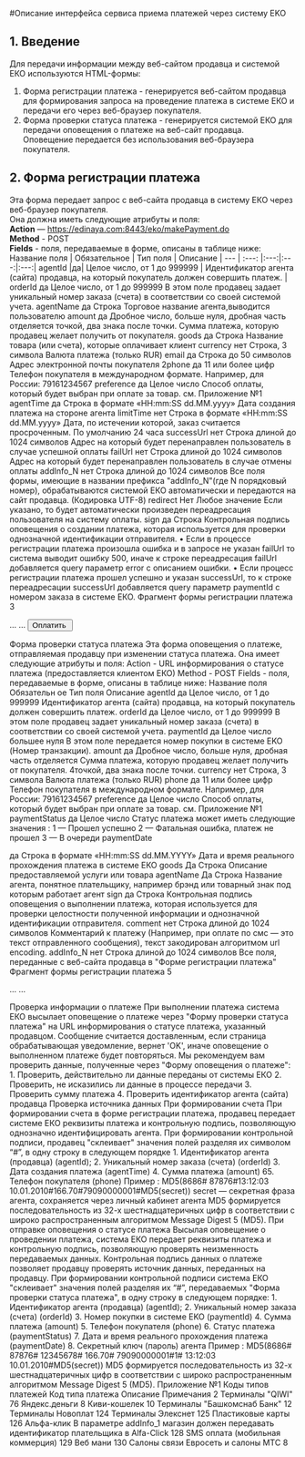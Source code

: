 #Описание интерфейса сервиса приема платежей через систему EKO
## 1. Введение
Для передачи информации между веб-сайтом продавца и системой ЕКО используютcя HTML-формы: <br />
1. Форма регистрации платежа - генерируется веб-сайтом продавца для формирования запроса на проведение платежа в  системе ЕКО и передачи его через веб-браузер покупателя. <br />
2. Форма проверки статуса платежа - генерируется системой ЕКО для передачи оповещения о платеже на веб-сайт продавца. <br />
Оповещение передается без использования веб-браузера покупателя. 

## 2. Форма регистрации платежа
Эта форма передает запрос с веб-сайта продавца в систему ЕКО через веб-браузер покупателя. <br /> 
Она должна иметь следующие атрибуты и поля: <br />
<b>Action</b> — https://edinaya.com:8443/eko/makePayment.do <br />
<b>Method</b> - POST  <br />
<b>Fields</b> - поля, передаваемые в форме, описаны в таблице ниже: <br />
Название поля | Обязательное | Тип поля | Описание |
--- | :---: |:---:|:---:|:---:|
agentId |да| Целое число, от 1 до 999999 | Идентификатор агента (сайта) продавца, на который покупатель должен совершить платеж. |
orderId да Целое число, от
1 до 999999
В этом поле продавец задает 
уникальный номер заказа (счета) в 
соответствии со своей системой 
учета. 
agentName да Строка Торговое название агента,выводится
пользователю
amount да Дробное число,
больше нуля, 
дробная часть 
отделяется точкой, два 
знака после точки. 
Сумма платежа, которую продавец 
желает получить от покупателя. 
goods да Строка Название товара (или счета), 
которые оплачивает клиент
currency нет Строка, 3 символа Валюта платежа (только RUR)
email да Строка до 50 символов Адрес электронной почты 
покупателя
2phone да 11 или более цифр Телефон покупателя в 
международном формате. 
Например, для России: 79161234567
preference да Целое число Способ оплаты, который будет 
выбран при оплате за товар.
см. Приложение №1
agentTime да Строка в формате 
«HH:mm:SS 
dd.MM.yyyy»
Дата создания платежа на стороне 
агента
limitTime нет Строка в формате 
«HH:mm:SS 
dd.MM.yyyy»
Дата, по истечении которой, заказ 
считается просроченным. По 
умолчанию 24 часа
successUrl нет Строка длиной до 1024
символов
Адрес на который будет 
перенаправлен пользователь 
в случае успешной оплаты 
failUrl нет Строка длиной до 1024
символов
Адрес на который будет 
перенаправлен пользователь 
в случае отмены оплаты 
addInfo_N нет Строка длиной до 1024
символов
Все поля формы, имеющие в 
названии префикса 
"addInfo_N"(где N порядковый 
номер), 
обрабатываются системой ЕКО 
автоматически 
и передаются на сайт продавца.
(Кодировка UTF-8) 
redirect Нет Любое значение Если указано, то будет 
автоматически произведен 
переадресация пользователя на 
систему оплаты.
sign да Строка Контрольная подпись оповещения о 
создании платежа, которая 
используется для проверки 
однозначной идентификации 
отправителя.
• Если в процессе регистрации платежа произошла ошибка и в запросе не указан failUrl
то система выводит ошибку 500, иначе к строке переадресация failUrl добавляется 
query параметр error с описанием ошибки.
• Если процесс регистрации платежа прошел успешно и указан successUrl, то к строке 
переадресации successUrl добавляется query параметр paymentId с номером заказа в 
системе ЕКО.
Фрагмент формы регистрации платежа
3<form action="URL регистрации платежа" method="POST"> 
 <input type="hidden" name="agentId" value="8686"> 
 <input type="hidden" name="agentName" value="Superstore"> 
 <input type="hidden" name="orderId" value="87876"> 
 <input type="hidden" name="amount" value="166.70"> 
 <input type="hidden" name="email" value="user@example.ru"> 
 <input type="hidden" name="phone" value="79090000001"> 
 <input type="hidden" name="agentTime" value="20:35:67 01.01.2010"> 
 <input type="hidden" name="goods" value="Notebook"> 
 <input type="hidden" name="currency" value="RUR"> 
 <input type="hidden" name="preference" value="1"> 
 <input type="hidden" name="successUrl" value="http://example.ru/success.html"> 
 <input type="hidden" name="failUrl" value="http://example.ru/fail.html"> 
 <input type="hidden" name="sign" value="f849a1c57cccb372ec4a3a2e04d2feba">
 <input type="hidden" name="addInfo_1" value="addinf1"> 
 ...
 ...
 <input type="submit" value="Оплатить "> 
</form> 
Форма проверки статуса платежа
Эта форма оповещения о платеже, отправляемая продавцу при изменении статуса платежа.
Она имеет следующие 
атрибуты и поля: 
Action - URL информирования о статусе платежа (предоставляется клиентом ЕКО)
Method - POST 
Fields - поля, передаваемые в форме, описаны в таблице ниже: 
Название 
поля
Обязательн
ое
Тип поля Описание
agentId да Целое число, от
1 до 999999
Идентификатор агента (сайта) 
продавца, на который покупатель 
должен совершить платеж. 
orderId да Целое число, от
1 до 999999
В этом поле продавец задает 
уникальный номер заказа (счета) в 
соответствии со своей системой 
учета. 
paymentId да Целое число большее 
нуля
В этом поле передается номер 
покупки в системе EKO (Номер 
транзакции). 
amount да Дробное число,
больше нуля, 
дробная часть отделяется 
Сумма платежа, которую продавец 
желает получить от покупателя. 
4точкой, два знака после 
точки. 
currency нет Строка, 3 символа Валюта платежа (только RUR)
phone да 11 или более цифр Телефон покупателя в 
международном формате. 
Например, для России: 79161234567
preference да Целое число Способ оплаты, который будет 
выбран при оплате за товар.
см. Приложение №1
paymentStatus да Целое число Статус платежа может иметь 
следующие значения :
1 — Прошел успешно
2 — Фатальная ошибка, платеж не 
прошел
3 — В очереди
paymentDate 
 
да Строка в формате 
«HH:mm:SS 
dd.MM.YYYY»
Дата и время реального 
прохождения платежа в системе 
ЕКО
goods Да Строка Описание предоставляемой услуги 
или товара
agentName Да Строка Название агента, понятное 
плательщику, например брэнд или 
товарный знак под которым 
работает агент
sign да Строка Контрольная подпись оповещения о 
выполнении платежа, которая 
используется для проверки 
целостности полученной 
информации и однозначной 
идентификации отправителя. 
comment нет Строка длиной до 1024 
символов
Комментарий к платежу (Например,
при оплате по смс — это текст 
отправленного сообщения), текст 
закодирован алгоритмом url 
encoding. 
addInfo_N нет Строка длиной до 1024
символов
Все поля, переданные с веб-сайта 
продавца в "Форме регистрации 
платежа"
Фрагмент формы регистрации платежа
5<form action="URL информирования о статусе платежа" method="POST"> 
 <input type="hidden" name="agentId" value="8686"> 
 <input type="hidden" name="paymentId" value="12345678">
 <input type="hidden" name="orderId" value="87876"> 
 <input type="hidden" name="amount" value="166.70"> 
 <input type="hidden" name="phone" value="79090000001"> 
 <input type="hidden" name="currency" value="RUR"> 
 <input type="hidden" name="preference" value="1"> 
 <input type="hidden" name="goods" value="Рога, 10 кг">
 <input type="hidden" name="agentName" value="Рога и Копыта (TM)">
 <input type="hidden" name="paymentStatus" value="1">
 <input type="hidden" name="paymentDate" value="13:12:03 10.01.2010">
 <input type="hidden" name="sign" value="f849a1c57c66b372ec4a3a2e04d2feba">
 <input type="hidden" name="addInfo_1" value="addinfoxxxxxxxx"> 
 ...
 ...
</form> 
Проверка информации о платеже
При выполнении платежа система ЕКО высылает оповещение о платеже через "Форму
проверки статуса платежа" на URL информирования о статусе платежа, указанный
продавцом. 
Сообщение считается доставленным, если страница обрабатывающая уведомление, вернет
'OK', иначе оповещение о выполненном платеже будет повторяться. 
Мы рекомендуем вам проверить данные, полученные через "Форму оповещения о платеже": 
1. Проверить, действительно ли данные переданы от системы ЕКО
2. Проверить, не исказились ли данные в процессе передачи
3. Проверить сумму платежа 
4. Проверить идентификатор агента (сайта) продавца 
Проверка источника данных
При формировании счета
При формировании счета в форме регистрации платежа, продавец передает системе ЕКО 
реквизиты платежа и контрольную подпись, позволяющую однозначно идентифицировать 
агента.
При формировании контрольной подписи, продавец "склеивает" значения полей разделяя их 
символом “#”, в одну строку в следующем порядке
1. Идентификатор агента (продавца) (agentId); 
2. Уникальный номер заказа (счета) (orderId)
3. Дата создания платежа (agentTime)
4. Сумма платежа (amount)
65. Телефон покупателя (phone)
Пример : 
MD5(8686# 87876#13:12:03 10.01.2010#166.70#79090000001#MD5(secret))
secret — секретная фраза агента, сохраняется через личный кабинет агента
MD5 формируется последовательность из 32-х шестнадцатеричных цифр в соответствии с
широко распространенным алгоритмом Message Digest 5 (MD5).
При отправке оповещения о статусе платежа
Высылая оповещение о проведении платежа, система ЕКО передает реквизиты платежа и
контрольную подпись, позволяющую проверять неизменность передаваемых данных. 
Контрольная подпись данных о платеже позволяет продавцу проверять источник данных,
переданных на продавцу.
При формировании контрольной подписи система ЕКО "склеивает" значения полей разделяя
их “#”, передаваемых "Форма проверки статуса платежа", в одну строку в следующем
порядке: 
1. Идентификатор агента (продавца) (agentId); 
2. Уникальный номер заказа (счета) (orderId)
3. Номер покупки в системе EKO (paymentId)
4. Сумма платежа (amount)
5. Телефон покупателя (phone)
6. Статус платежа (paymentStatus)
7. Дата и время реального прохождения платежа (paymentDate)
8. Секретный ключ (пароль) агента 
Пример : 
MD5(8686# 87876# 12345678# 166.70# 79090000001#1# 13:12:03 10.01.2010#MD5(secret))
MD5 формируется последовательность из 32-х шестнадцатеричных цифр в соответствии с
широко распространенным алгоритмом Message Digest 5 (MD5).
Приложение №1
Коды типов платежей
Код типа платежа Описание Примечания
2 Терминалы "QIWI"
76 Яндекс.деньги
8 Киви-кошелек
10 Терминалы "Башкомснаб Банк"
12 Терминалы Новоплат
124 Терминалы Элекснет
125 Пластиковые карты
126 Альфа-клик В параметре addInfo_1 магазин должен 
передавать идентификатор плательщика в 
Alfa-Click
128 SMS оплата (мобильная 
коммерция)
129 Веб мани
130 Салоны связи Евросеть и 
салоны МТС
8
